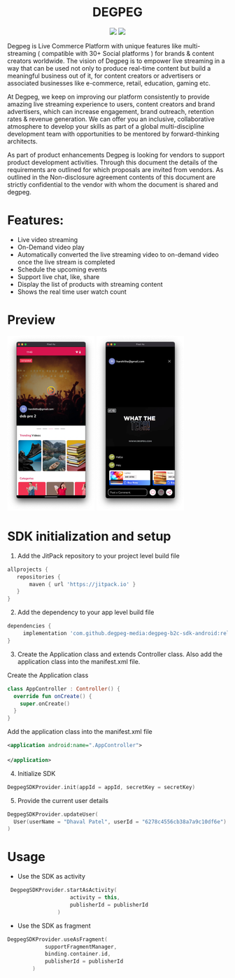 <h1 align="center">DEGPEG</h1>
<p align="center">
  <a href="https://jitpack.io/#degpeg-media/degpeg-b2c-sdk-android"> <img src="https://jitpack.io/v/degpeg-media/degpeg-b2c-sdk-android/month.svg" /></a>
  <a href="https://jitpack.io/#degpeg-media/degpeg-b2c-sdk-android"> <img src="https://jitpack.io/v/degpeg-media/degpeg-b2c-sdk-android.svg"/></a>
</p>

Degpeg is Live Commerce Platform with unique features like multi-streaming ( compatible with 30+ Social platforms ) for brands & content creators worldwide. The vision of Degpeg is to empower live streaming in a way that can be used not only to produce real-time content but build a meaningful business out of it, for content creators or advertisers or associated businesses like e-commerce, retail, education, gaming etc.

At Degpeg, we keep on improving our platform consistently to provide amazing live streaming experience to users, content creators and brand advertisers, which can increase engagement, brand outreach, retention rates & revenue generation. We can offer you an inclusive, collaborative atmosphere to develop your skills as part of a global multi-discipline development team with opportunities to be mentored by forward-thinking architects.

As part of product enhancements Degpeg is looking for vendors to support product development activities. Through this document the details of the requirements are outlined for which proposals are invited from vendors. As outlined in the Non-disclosure agreement contents of this document are strictly confidential to the vendor with whom the document is shared and degpeg.


# Features:

* Live video streaming
* On-Demand video play
* Automatically converted the live streaming video to on-demand video once the live stream is completed
* Schedule the upcoming events
* Support live chat, like, share
* Display the list of products with streaming content
* Shows the real time user watch count


# Preview

<p float="left">
<img src="https://github.com/degpeg-media/degpeg-b2c-sdk-android/blob/master/app/Dashboard.png" alt="dashboard" width="200" height="400"> 

<img src="https://github.com/degpeg-media/degpeg-b2c-sdk-android/blob/master/app/Player.png" alt="player" width="200" height="400"> 
</p>

# SDK initialization and setup

1. Add the JitPack repository to your project level build file

 ```groovy
allprojects {
    repositories {
        maven { url 'https://jitpack.io' }
    }
}
```

2. Add the dependency to your app level build file

```groovy
dependencies {
     implementation 'com.github.degpeg-media:degpeg-b2c-sdk-android:release_version'
}
```

3. Create the Application class and extends Controller class. Also add the application class into the manifest.xml file.

Create the Application class
```kotlin
class AppController : Controller() {
  override fun onCreate() {
    super.onCreate()
  }
}
```
Add the application class into the manifest.xml file
```xml
<application android:name=".AppController">
  
</application>
```

4. Initialize SDK
```kotlin
DegpegSDKProvider.init(appId = appId, secretKey = secretKey)
```

5. Provide the current user details
```kotlin
DegpegSDKProvider.updateUser(
  User(userName = "Dhaval Patel", userId = "6278c4556cb38a7a9c10df6e")
)
```

# Usage

* Use the SDK as activity
```kotlin
 DegpegSDKProvider.startAsActivity(
                    activity = this,
                    publisherId = publisherId
                )
```

* Use the SDK as fragment
```kotlin
DegpegSDKProvider.useAsFragment(
            supportFragmentManager,
            binding.container.id,
            publisherId = publisherId
        )
```
